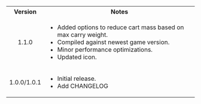 <table>
	<tbody>
		<tr>
			<th align="center">Version</th>
			<th align="center">Notes</th>
		</tr>
		<tr>
			<td align="center">1.1.0</td>
			<td align="left">
				<ul>
					<li>Added options to reduce cart mass based on max carry weight.</li>
					<li>Compiled against newest game version.</li>
					<li>Minor performance optimizations.</li>
					<li>Updated icon.</li>
				</ul>
			</td>
		</tr>
		<tr>
			<td align="center">1.0.0/1.0.1</td>
			<td align="left">
				<ul>
					<li>Initial release.</li>
					<li>Add CHANGELOG</li>
				</ul>
			</td>
		</tr>
	</tbody>
</table>
